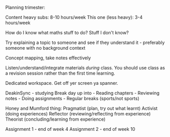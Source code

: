 Planning trimester:

Content heavy subs: 8-10 hours/week
This one (less heavy): 3-4 hours/week

How do I know what maths stuff to do? Stuff I don't know?

Try explaining a topic to someone and see if they understand it - preferably someone with no background context

Concept mapping, take notes effectively

Listen/understand/integrate materials *during* class. You should use class as a revision session rather than the first time learning.

Dedicated workspace. Get off yer screen ya spanner.

DeakinSync - studying
Break day up into 
	- Reading chapters
	- Reviewing notes
	- Doing assignments
	- Regular breaks (sports/not sports)

Honey and Mumford thing:
Pragmatist (plan, try out what learnt)
Activist (doing experiences)
Reflector (reviewing/reflecting from experience)
Theorist (concluding/learning from experience)


Assignment 1 - end of week 4 
Assignment 2 - end of week 10

